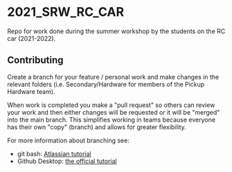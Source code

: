 # 2021_SRW_RC_CAR

Repo for work done during the summer workshop by the students on the RC car (2021-2022).

## Contributing

Create a branch for your feature / personal work and make changes in the relevant folders (i.e. Secondary/Hardware for members of the Pickup Hardware team).

When work is completed you make a "pull request" so others can review your work and then either changes will be requested or it will be "merged" into the main branch. This simplifies working in teams because everyone has their own "copy" (branch) and allows for greater flexibility.

For more information about branching see:

- git bash: [Atlassian tutorial](https://www.atlassian.com/git/tutorials/using-branches])
- Github Desktop: [the official tutorial](https://docs.github.com/en/desktop/contributing-and-collaborating-using-github-desktop/making-changes-in-a-branch/managing-branches)
